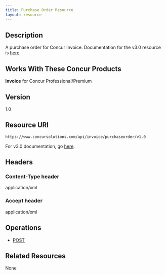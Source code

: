 ```yaml
---
title: Purchase Order Resource 
layout: resource
---
```







## Description
A purchase order for Concur Invoice. Documentation for the v3.0 resource is [here][1].

## Works With These Concur Products

**Invoice** for Concur Professional/Premium

## Version
1.0

## Resource URI
`https://www.concursolutions.com/api/invoice/purchaseorder/v1.0`

For v3.0 documentation, go [here][1].

## Headers

### Content-Type header
application/xml

### Accept header
application/xml

## Operations
* [POST][2]

## Related Resources
None

  

[1]: https://www.concursolutions.com/api/docs/index.html#!/PurchaseOrders
[2]: https://developer.concur.com/purchase-order/purchase-order-resource/purchase-order-resource-post
